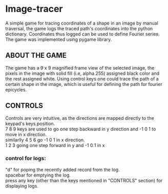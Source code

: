 # Image-tracer
A simple game for tracing coordinates of a shape in an image by manual traversal, the game logs the traced path's coordinates into the python dictionary.  Coordinates thus logged can be used to define Fourier series.<br />
The game was implemented using pygame library.

## ABOUT THE GAME
The game has a 9 x 9 magnified frame view of the selected image, the pixels in the image with solid fill (i.e, alpha 255) assigned black color and the rest assigned white.
Using control keys one could trace the path of a certain shape in the image, which is useful for defining the path for fourier epicycles.

## CONTROLS
Controls are very intuitive, as the directions are mapped directly to the keypad's keys position.<br/>
7 8 9 keys are used to go one step backward in y direction and -1 0 1 to move in x direction.<br/>
similarlly 4 5 6 go -1 0 1 in x direction. <br/>
1 2 3 going one step forward in y and -1 0 1 in x

### control for logs:
"d" for poping the recently added record from the log.<br/>
spacebar for emptying the log.<br/>
press any key (other than the keys mentioned in "CONTROLS" section) for displaying logs.<br/>
